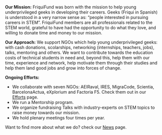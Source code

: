 **Our Mission:** FriquiFund was born with the mission to help young underprivileged geeks in developing their careers. Geeks (Friqui in Spanish) is understood in a very narrow sense as: “people interested in pursuing careers in STEM”. FriquiFund members are all professionals related to the STEM world, grateful to have had the opportunity to do what they love, and willing to donate time and money to our mission.

**Our Approach:** We support NGOs which help young underprivileged geeks: with cash donations, scolarships, networking (internships, teachers, jobs), talks, mentoring and others. We want to contribute towards the education costs of technical students in need and, beyond this, help them with our time, experience and network, help motivate them through their studies and help them land good jobs and grow into forces of change.

**Ongoing Efforts:**

- We collaborate with seven NGOs: AEIRaval, IRES, MigraCode, Scientia, BarcelonaActua, eXplorium and Factoria F5. Check them out in our [Efforts](efforts.html) page.
- We run a Mentorship program.
- We organize fundraising Talks with industry-experts on STEM topics to raise money towards our mission.
- We hold plenary meetings four times per year.

Want to find more about what we do? check our [News](news.html) page.


